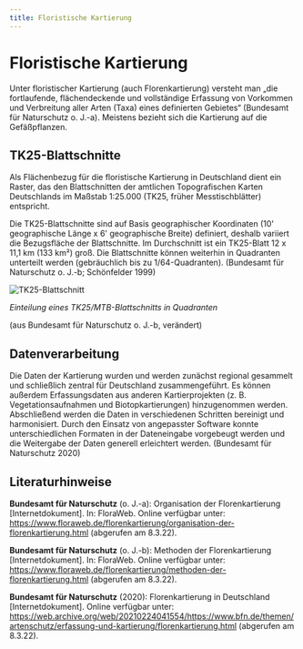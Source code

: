 ```yaml
---
title: Floristische Kartierung
---
```


# Floristische Kartierung

Unter floristischer Kartierung (auch Florenkartierung) versteht man „die fortlaufende, flächendeckende und vollständige Erfassung von Vorkommen und Verbreitung aller Arten (Taxa) eines definierten Gebietes“ (Bundesamt für Naturschutz o. J.-a). Meistens bezieht sich die Kartierung auf die Gefäßpflanzen.

## TK25-Blattschnitte

Als Flächenbezug für die floristische Kartierung in Deutschland dient ein Raster, das den Blattschnitten der amtlichen Topografischen Karten Deutschlands im Maßstab 1:25.000 (TK25, früher Messtischblätter) entspricht.

Die TK25-Blattschnitte sind auf Basis geographischer Koordinaten (10' geographische Länge x 6' geographische Breite) definiert, deshalb variiert die Bezugsfläche der Blattschnitte. Im Durchschnitt ist ein TK25-Blatt 12 x 11,1 km (133 km²) groß. Die Blattschnitte können weiterhin in Quadranten unterteilt werden (gebräuchlich bis zu 1/64-Quadranten). (Bundesamt für Naturschutz o. J.-b; Schönfelder 1999)

![TK25-Blattschnitt](tk25-bfn.png)

_Einteilung eines TK25/MTB-Blattschnitts in Quadranten_

(aus Bundesamt für Naturschutz o. J.-b, verändert)

## Datenverarbeitung

Die Daten der Kartierung wurden und werden zunächst regional gesammelt und schließlich zentral für Deutschland zusammengeführt. Es können außerdem Erfassungsdaten aus anderen Kartierprojekten (z. B. Vegetationsaufnahmen und Biotopkartierungen) hinzugenommen werden. Abschließend werden die Daten in verschiedenen Schritten bereinigt und harmonisiert. Durch den Einsatz von angepasster Software konnte unterschiedlichen Formaten in der Dateneingabe vorgebeugt werden und die Weitergabe der Daten generell erleichtert werden. (Bundesamt für Naturschutz 2020)

## Literaturhinweise

**Bundesamt für Naturschutz** (o. J.-a): Organisation der Florenkartierung [Internetdokument]. In: FloraWeb. Online verfügbar unter: https://www.floraweb.de/florenkartierung/organisation-der-florenkartierung.html (abgerufen am 8.3.22).

**Bundesamt für Naturschutz** (o. J.-b): Methoden der Florenkartierung [Internetdokument]. In: FloraWeb. Online verfügbar unter: https://www.floraweb.de/florenkartierung/methoden-der-florenkartierung.html (abgerufen am 8.3.22).

**Bundesamt für Naturschutz** (2020): Florenkartierung in Deutschland [Internetdokument]. Online verfügbar unter: https://web.archive.org/web/20210224041554/https://www.bfn.de/themen/artenschutz/erfassung-und-kartierung/florenkartierung.html (abgerufen am 8.3.22).
